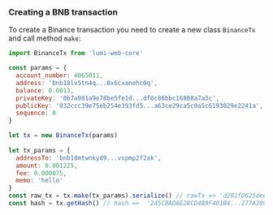 ### Creating a BNB transaction
To create a Binance transaction you need to create a new class `BinanceTx` and call method `make`:
``` js
import BinanceTx from 'lumi-web-core'

const params = {
  account_number: 4065011,
  address: 'bnb18lv5tn4q...8x6cxanehc0q',
  balance: 0.0013,
  privateKey: '0b7a981a9e78be5fe1d...df0c86bbc16808a7a3c',
  publicKey: '032ccc39e75eb254e393fd5...a63ce29ca5c0a5c6193029e2241a',
  sequence: 0
}

let tx = new BinanceTx(params)
    
let tx_params = {
  addressTo: 'bnb18mtwnkyd9...vspmp2f2ak',
  amount: 0.001225,
  fee: 0.000075,
  memo: 'hello'
}
const raw_tx = tx.make(tx_params).serialize() // rawTx => 'd201f0625dee0a4a2a2c87fa0a...0d73656e6420616c6c20746573742001'
const hash = tx.getHash() // hash =>  '245CBADAE28CD4B9F401B4...277A3098395AD0319C0'
```
